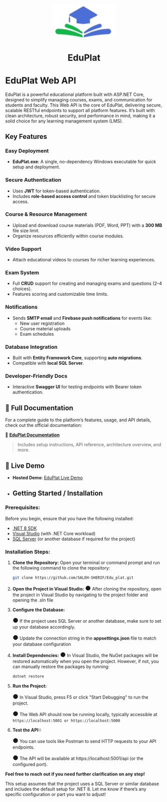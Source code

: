 <p align="center">
  <img src="EduPlat.jpeg" alt="EduPlat Logo" width="200"/>
</p>

<h1 align="center">EduPlat</h1>



# EduPlat Web API

EduPlat is a powerful educational platform built with ASP.NET Core, designed to simplify managing courses, exams, and communication for students and faculty. This Web API is the core of EduPlat, delivering secure, scalable RESTful endpoints to support all platform features. It’s built with clean architecture, robust security, and performance in mind, making it a solid choice for any learning management system (LMS).

## Key Features

### Easy Deployment
- **EduPlat.exe**: A single, no-dependency Windows executable for quick setup and deployment.

### Secure Authentication
- Uses **JWT** for token-based authentication.
- Includes **role-based access control** and token blacklisting for secure access.

### Course & Resource Management
- Upload and download course materials (PDF, Word, PPT) with a **300 MB** file size limit.
- Organize resources efficiently within course modules.

### Video Support
- Attach educational videos to courses for richer learning experiences.

### Exam System
- Full **CRUD** support for creating and managing exams and questions (2–4 choices).
- Features scoring and customizable time limits.

### Notifications
- Sends **SMTP email** and **Firebase push notifications** for events like:
  - New user registration
  - Course material uploads
  - Exam schedules

### Database Integration
- Built with **Entity Framework Core**, supporting **auto migrations**.
- Compatible with **local SQL Server**.

### Developer-Friendly Docs
- Interactive **Swagger UI** for testing endpoints with Bearer token authentication.

## 📄 Full Documentation

For a complete guide to the platform’s features, usage, and API details, check out the official documentation:

🔗 [**EduPlat Documentation**](https://moatazs-organization-1.gitbook.io/edu-plat)

> Includes setup instructions, API reference, architecture overview, and more.

## 🚦 Live Demo

- **Hosted Demo**: [EduPlat Live Demo](https://eduplat123.runasp.net/swagger/index.html)

- ## Getting Started / Installation

### Prerequisites:
Before you begin, ensure that you have the following installed:
- [.NET 8 SDK](https://dotnet.microsoft.com/download/dotnet/8.0)
- [Visual Studio](https://visualstudio.microsoft.com/) (with .NET Core workload)
- [SQL Server](https://www.microsoft.com/en-us/sql-server) (or another database if required for the project)

### Installation Steps:

1. **Clone the Repository:**
   Open your terminal or command prompt and run the following command to clone the repository:
   ```bash
   git clone https://github.com/SALEH-SHERIF/Edu_plat.git

2. **Open the Project in Visual Studio:**
      <span style="font-size: 20px;">●</span> After cloning the repository, open the project in Visual Studio by navigating to the project folder and opening the .sln file
 
3. **Configure the Database:**

      <span style="font-size: 20px;">●</span> If the project uses SQL Server or another database, make sure to set up your database accordingly.

      <span style="font-size: 20px;">●</span> Update the connection string in the **appsettings.json** file to match your database configuration

4. **Install Dependencies:**
      <span style="font-size: 20px;">●</span> In Visual Studio, the NuGet packages will be restored automatically when you open the project. However, if not, you can manually restore the packages by running:
   ```bash
   dotnet restore
5. **Run the Project:**

     <span style="font-size: 20px;">●</span> In Visual Studio, press F5 or click "Start Debugging" to run the project.
   
     <span style="font-size: 20px;">●</span> The Web API should now be running locally, typically accessible at
     ``` https://localhost:5001 or https://localhost:5000 ```
 
 6. **Test the API::**
  
     <span style="font-size: 20px;">●</span> You can use tools like Postman to send HTTP requests to your API endpoints.

     <span style="font-size: 20px;">●</span> The API will be available at https://localhost:5001/api (or the configured port).

**Feel free to reach out if you need further clarification on any step!**

This setup assumes that the project uses a SQL Server or similar database and includes the default setup for .NET 8. Let me know if there’s any specific configuration or part you want to adjust!



